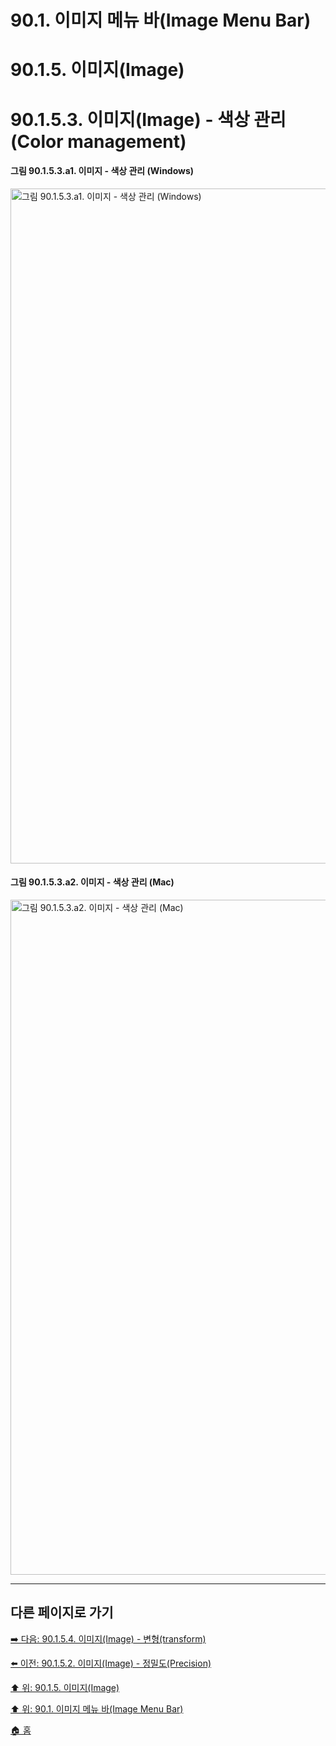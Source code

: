 # 90.1. 이미지 메뉴 바(Image Menu Bar)
# 90.1.5. 이미지(Image)
# 90.1.5.3. 이미지(Image) - 색상 관리(Color management)

#### 그림 90.1.5.3.a1. 이미지 - 색상 관리 (Windows)
<img width="1080" alt="그림 90.1.5.3.a1. 이미지 - 색상 관리 (Windows)" environment="MacOS:Sonoma 14.2.1 GIMP 2.10.36" src="https://github.com/wonder13662/gimp/assets/15767104/a6809cf3-45e0-40f0-a58d-8688d4aa3fe2">

#### 그림 90.1.5.3.a2. 이미지 - 색상 관리 (Mac)
<img width="1080" alt="그림 90.1.5.3.a2. 이미지 - 색상 관리 (Mac)" environment="MacOS:Sonoma 14.2.1 GIMP 2.10.36" src="https://github.com/wonder13662/gimp/assets/15767104/0146c64a-9c10-4968-b8b8-8125952c4d9b">

***

## 다른 페이지로 가기

[➡️ 다음: 90.1.5.4. 이미지(Image) - 변형(transform)](./90-01-05-imagex-04-transform.md)

[⬅️ 이전: 90.1.5.2. 이미지(Image) - 정밀도(Precision)](./90-01-05-imagex-02-precision.md)

[⬆️ 위: 90.1.5. 이미지(Image)](./90-01-05-image.md)

[⬆️ 위: 90.1. 이미지 메뉴 바(Image Menu Bar)](./90-01-00-image-menu-bar.md)

[🏠 홈](./00-home.md)
